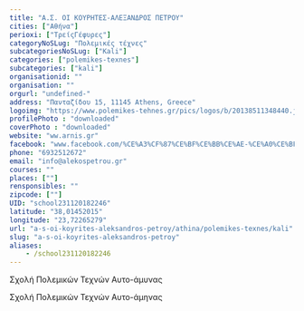 ```yaml
---
title: "Α.Σ. ΟΙ ΚΟΥΡΗΤΕΣ-ΑΛΕΞΑΝΔΡΟΣ ΠΕΤΡΟΥ"
cities: ["Αθήνα"]
perioxi: ["ΤρείςΓέφυρες"]
categoryNoSLug: "Πολεμικές τέχνες"
subcategoriesNoSLug: ["Kali"]
categories: ["polemikes-texnes"]
subcategories: ["kali"]
organisationid: ""
organisation: ""
orgurl: "undefined-"
address: "Πανταζίδου 15, 11145 Athens, Greece"
logoimg: "https://www.polemikes-tehnes.gr/pics/logos/b/20138511348440.jpg"
profilePhoto : "downloaded"
coverPhoto : "downloaded"
website: "ww.arnis.gr"
facebook: "www.facebook.com/%CE%A3%CF%87%CE%BF%CE%BB%CE%AE-%CE%A0%CE%BF%CE%BB%CE%B5%CE%BC%CE%B9%CE%BA%CF%8E%CE%BD-%CE%A4%CE%B5%CF%87%CE%BD%CF%8E%CE%BD-KaliArnisEscrima-Philipino-Jeet-Kune-Do/289628341087148"
phone: "6932512672"
email: "info@alekospetrou.gr"
courses: ""
places: [""]
rensponsibles: ""
zipcode: [""]
UID: "school231120182246"
latitude: "38,01452015"
longitude: "23,72265279"
url: "a-s-oi-koyrites-aleksandros-petroy/athina/polemikes-texnes/kali"
slug: "a-s-oi-koyrites-aleksandros-petroy"
aliases:
    - /school231120182246
---
```



Σχολή Πολεμικών Τεχνών Αυτο-άμυνας

Σχολή Πολεμικών Τεχνών Αυτο-άμηνας